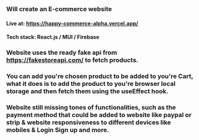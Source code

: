 ### Will create an E-commerce website

#### Live at: https://happy-commerce-alpha.vercel.app/

#### Tech stack: React.js / MUI / Firebase

### Website uses the ready fake api from https://fakestoreapi.com/ to fetch products.

### You can add you're chosen product to be added to you're Cart, what it does is to add the product to you're browser local storage and then fetch them using the useEffect hook.

### Website still missing tones of functionalities, such as the payment method that could be added to website like paypal or strip & website responsiveness to different devices like mobiles & Login Sign up and more.
